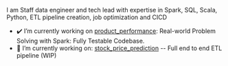 I am Staff data engineer and tech lead with expertise in Spark, SQL, Scala, Python, ETL pipeline creation, job optimization and CICD

- ✔️ I’m currently working on [product_performance](https://github.com/amitpoorab/product_performance): Real-world Problem Solving with Spark: Fully Testable Codebase.
- 🔭 I’m currently working on: [stock_price_prediction](https://github.com/amitpoorab/stock_price_prediction) -- Full end to end ETL pipeline (WIP)


<!--
**amitpoorab/amitpoorab** is a ✨ _special_ ✨ repository because its `README.md` (this file) appears on your GitHub profile.

Here are some ideas to get you started:

- 🔭 I’m currently working on ... [stock_price_prediction](https://github.com/amitpoorab/stock_price_prediction)
- 🌱 I’m currently learning ...
- 👯 I’m looking to collaborate on ...
- 🤔 I’m looking for help with ...
- 💬 Ask me about ...
- 📫 How to reach me: ...
- 😄 Pronouns: ...
- ⚡ Fun fact: ...
